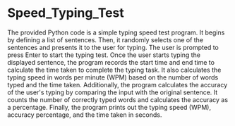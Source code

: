 # Speed_Typing_Test
The provided Python code is a simple typing speed test program. It begins by defining a list of sentences. Then, it randomly selects one of the sentences and presents it to the user for typing. The user is prompted to press Enter to start the typing test.
Once the user starts typing the displayed sentence, the program records the start time and end time to calculate the time taken to complete the typing task. It also calculates the typing speed in words per minute (WPM) based on the number of words typed and the time taken.
Additionally, the program calculates the accuracy of the user's typing by comparing the input with the original sentence. It counts the number of correctly typed words and calculates the accuracy as a percentage.
Finally, the program prints out the typing speed (WPM), accuracy percentage, and the time taken in seconds.
